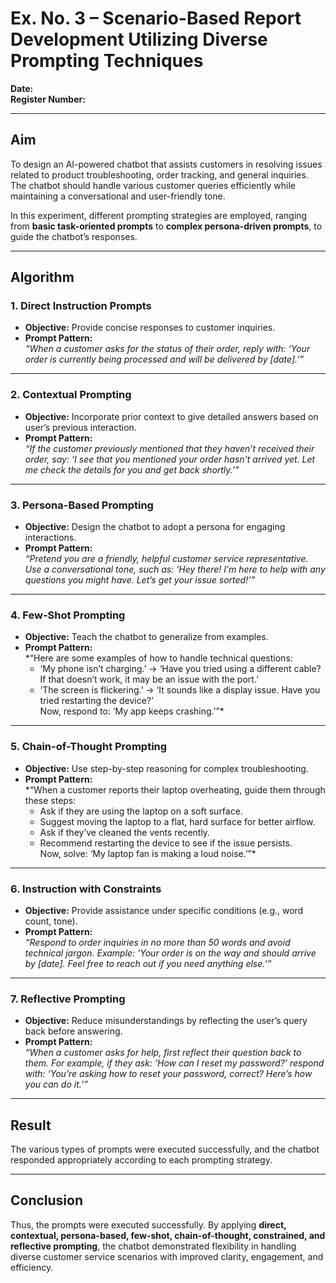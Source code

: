# Ex. No. 3 – Scenario-Based Report Development Utilizing Diverse Prompting Techniques  

**Date:**  
**Register Number:**  

---

## Aim  
To design an AI-powered chatbot that assists customers in resolving issues related to product troubleshooting, order tracking, and general inquiries. The chatbot should handle various customer queries efficiently while maintaining a conversational and user-friendly tone.  

In this experiment, different prompting strategies are employed, ranging from **basic task-oriented prompts** to **complex persona-driven prompts**, to guide the chatbot’s responses.  

---

## Algorithm  

### 1. Direct Instruction Prompts  
- **Objective:** Provide concise responses to customer inquiries.  
- **Prompt Pattern:**  
  *“When a customer asks for the status of their order, reply with: ‘Your order is currently being processed and will be delivered by [date].’”*  

---

### 2. Contextual Prompting  
- **Objective:** Incorporate prior context to give detailed answers based on user’s previous interaction.  
- **Prompt Pattern:**  
  *“If the customer previously mentioned that they haven’t received their order, say: ‘I see that you mentioned your order hasn't arrived yet. Let me check the details for you and get back shortly.’”*  

---

### 3. Persona-Based Prompting  
- **Objective:** Design the chatbot to adopt a persona for engaging interactions.  
- **Prompt Pattern:**  
  *“Pretend you are a friendly, helpful customer service representative. Use a conversational tone, such as: ‘Hey there! I’m here to help with any questions you might have. Let’s get your issue sorted!’”*  

---

### 4. Few-Shot Prompting  
- **Objective:** Teach the chatbot to generalize from examples.  
- **Prompt Pattern:**  
  *“Here are some examples of how to handle technical questions:  
  - ‘My phone isn’t charging.’ → ‘Have you tried using a different cable? If that doesn’t work, it may be an issue with the port.’  
  - ‘The screen is flickering.’ → ‘It sounds like a display issue. Have you tried restarting the device?’  
  Now, respond to: ‘My app keeps crashing.’”*  

---

### 5. Chain-of-Thought Prompting  
- **Objective:** Use step-by-step reasoning for complex troubleshooting.  
- **Prompt Pattern:**  
  *“When a customer reports their laptop overheating, guide them through these steps:  
  - Ask if they are using the laptop on a soft surface.  
  - Suggest moving the laptop to a flat, hard surface for better airflow.  
  - Ask if they’ve cleaned the vents recently.  
  - Recommend restarting the device to see if the issue persists.  
  Now, solve: ‘My laptop fan is making a loud noise.’”*  

---

### 6. Instruction with Constraints  
- **Objective:** Provide assistance under specific conditions (e.g., word count, tone).  
- **Prompt Pattern:**  
  *“Respond to order inquiries in no more than 50 words and avoid technical jargon. Example: ‘Your order is on the way and should arrive by [date]. Feel free to reach out if you need anything else.’”*  

---

### 7. Reflective Prompting  
- **Objective:** Reduce misunderstandings by reflecting the user’s query back before answering.  
- **Prompt Pattern:**  
  *“When a customer asks for help, first reflect their question back to them. For example, if they ask: ‘How can I reset my password?’ respond with: ‘You’re asking how to reset your password, correct? Here’s how you can do it.’”*  

---

## Result  
The various types of prompts were executed successfully, and the chatbot responded appropriately according to each prompting strategy.  

---

## Conclusion  
Thus, the prompts were executed successfully. By applying **direct, contextual, persona-based, few-shot, chain-of-thought, constrained, and reflective prompting**, the chatbot demonstrated flexibility in handling diverse customer service scenarios with improved clarity, engagement, and efficiency.  
